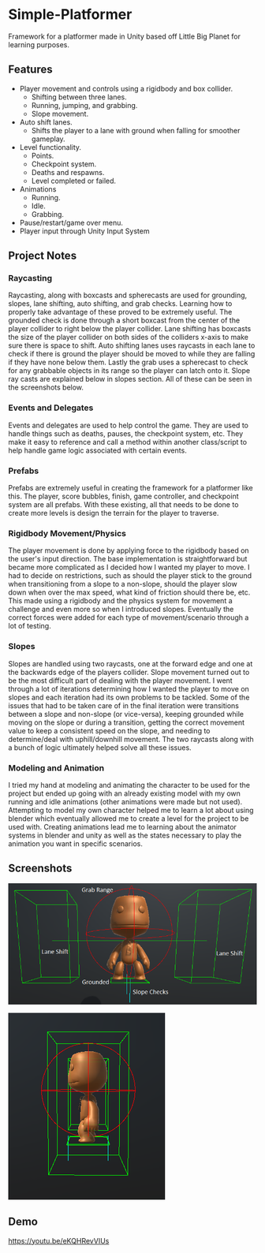 # Simple-Platformer

Framework for a platformer made in Unity based off Little Big Planet for learning purposes.

## Features

- Player movement and controls using a rigidbody and box collider.
    - Shifting between three lanes.
    - Running, jumping, and grabbing.
    - Slope movement.
- Auto shift lanes.
    - Shifts the player to a lane with ground when falling for smoother gameplay.
- Level functionality.
    - Points.
    - Checkpoint system.
    - Deaths and respawns.
    - Level completed or failed.
- Animations
    - Running.
    - Idle.
    - Grabbing.
- Pause/restart/game over menu.
- Player input through Unity Input System

## Project Notes

### Raycasting

Raycasting, along with boxcasts and spherecasts are used for grounding, slopes, lane shifting, auto shifting, and grab checks. Learning how to properly take advantage of these proved to be extremely useful. The grounded check is done through a short boxcast from the center of the player collider to right below the player collider. Lane shifting has boxcasts the size of the player collider on both sides of the colliders x-axis to make sure there is space to shift. Auto shifting lanes uses raycasts in each lane to check if there is ground the player should be moved to while they are falling if they have none below them. Lastly the grab uses a spherecast to check for any grabbable objects in its range so the player can latch onto it. Slope ray casts are explained below in slopes section. All of these can be seen in the screenshots below.

### Events and Delegates

Events and delegates are used to help control the game. They are used to handle things such as deaths, pauses, the checkpoint system, etc. They make it easy to reference and call a method within another class/script to help handle game logic associated with certain events.

### Prefabs

Prefabs are extremely useful in creating the framework for a platformer like this. The player, score bubbles, finish, game controller, and checkpoint system are all prefabs. With these existing, all that needs to be done to create more levels is design the terrain for the player to traverse.

### Rigidbody Movement/Physics

The player movement is done by applying force to the rigidbody based on the user's input direction. The base implementation is straightforward but became more complicated as I decided how I wanted my player to move. I had to decide on restrictions, such as should the player stick to the ground when transitioning from a slope to a non-slope, should the player slow down when over the max speed, what kind of friction should there be, etc. This made using a rigidbody and the physics system for movement a challenge and even more so when I introduced slopes. Eventually the correct forces were added for each type of movement/scenario through a lot of testing.

### Slopes

Slopes are handled using two raycasts, one at the forward edge and one at the backwards edge of the players collider. Slope movement turned out to be the most difficult part of dealing with the player movement. I went through a lot of iterations determining how I wanted the player to move on slopes and each iteration had its own problems to be tackled. Some of the issues that had to be taken care of in the final iteration were transitions between a slope and non-slope (or vice-versa), keeping grounded while moving on the slope or during a transition, getting the correct movement value to keep a consistent speed on the slope, and needing to determine/deal with uphill/downhill movement. The two raycasts along with a bunch of logic ultimately helped solve all these issues.

### Modeling and Animation

I tried my hand at modeling and animating the character to be used for the project but ended up going with an already existing model with my own running and idle animations (other animations were made but not used). Attempting to model my own character helped me to learn a lot about using blender which eventually allowed me to create a level for the project to be used with. Creating animations lead me to learning about the animator systems in blender and unity as well as the states necessary to play the animation you want in specific scenarios.


## Screenshots

![Player Front](/Screenshots/FrontSacboyText.png?raw=true)

![Player Side](/Screenshots/SideSacboy.PNG?raw=true)


## Demo

https://youtu.be/eKQHRevVIUs
